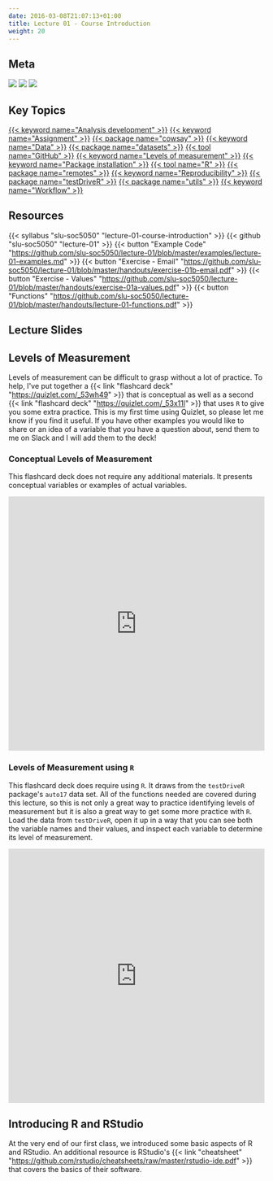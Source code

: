 ```yaml
---
date: 2016-03-08T21:07:13+01:00
title: Lecture 01 - Course Introduction
weight: 20
---
```


## Meta
![](https://img.shields.io/badge/semester-fall%202018-orange.svg) ![](https://img.shields.io/badge/release-full-brightgreen.svg) [![](https://img.shields.io/badge/last%20update-2018--08--27-brightgreen.svg)](https://github.com/slu-soc5050/lecture-01/blob/master/NEWS_SITE.md)

## Key Topics
[{{< keyword name="Analysis development" >}}](/topic-index/#a-d)
[{{< keyword name="Assignment" >}}](/topic-index/#a-d)
[{{< package name="cowsay" >}}](/topic-index/#a-d)
[{{< keyword name="Data" >}}](/topic-index/#a-d)
[{{< package name="datasets" >}}](/topic-index/#a-d)
[{{< tool name="GitHub" >}}](/topic-index/#e-h)
[{{< keyword name="Levels of measurement" >}}](/topic-index/#i-l)
[{{< keyword name="Package installation" >}}](/topic-index/#m-p)
[{{< tool name="R" >}}](/topic-index/#q-t)
[{{< package name="remotes" >}}](/topic-index/#q-t)
[{{< keyword name="Reproducibility" >}}](/topic-index/#q-t)
[{{< package name="testDriveR" >}}](/topic-index/#q-t)
[{{< package name="utils" >}}](/topic-index/#u-z)
[{{< keyword name="Workflow" >}}](/topic-index/#u-z)

## Resources

{{< syllabus "slu-soc5050" "lecture-01-course-introduction" >}}
{{< github "slu-soc5050" "lecture-01" >}}
{{< button "Example Code" "https://github.com/slu-soc5050/lecture-01/blob/master/examples/lecture-01-examples.md" >}}
{{< button "Exercise - Email" "https://github.com/slu-soc5050/lecture-01/blob/master/handouts/exercise-01b-email.pdf" >}}
{{< button "Exercise - Values" "https://github.com/slu-soc5050/lecture-01/blob/master/handouts/exercise-01a-values.pdf" >}}
{{< button "Functions" "https://github.com/slu-soc5050/lecture-01/blob/master/handouts/lecture-01-functions.pdf" >}}

## Lecture Slides
<p> </p>
<script async class="speakerdeck-embed" data-id="35432b57f3884b2c91c9e7ace2c87c50" data-ratio="1.33333333333333" src="//speakerdeck.com/assets/embed.js"></script>

## Levels of Measurement
Levels of measurement can be difficult to grasp without a lot of practice. To help, I've put together a {{< link "flashcard deck" "https://quizlet.com/_53wh49" >}} that is conceptual as well as a second {{< link "flashcard deck" "https://quizlet.com/_53x11l" >}} that uses `R` to give you some extra practice. This is my first time using Quizlet, so please let me know if you find it useful. If you have other examples you would like to share or an idea of a variable that you have a question about, send them to me on Slack and I will add them to the deck!

### Conceptual Levels of Measurement
This flashcard deck does not require any additional materials. It presents conceptual variables or examples of actual variables. 
<p> </p>
<iframe src="https://quizlet.com/308884905/flashcards/embed" height="500" width="100%" style="border:0"></iframe>

### Levels of Measurement using `R`
This flashcard deck does require using `R`. It draws from the `testDriveR` package's `auto17` data set. All of the functions needed are covered during this lecture, so this is not only a great way to practice identifying levels of measurement but it is also a great way to get some more practice with `R`. Load the data from `testDriveR`, open it up in a way that you can see both the variable names and their values, and inspect each variable to determine its level of measurement.
<p> </p>
<iframe src="https://quizlet.com/308910729/flashcards/embed" height="500" width="100%" style="border:0"></iframe>

## Introducing R and RStudio
At the very end of our first class, we introduced some basic aspects of R and RStudio. An additional resource is RStudio's {{< link "cheatsheet" "https://github.com/rstudio/cheatsheets/raw/master/rstudio-ide.pdf" >}} that covers the basics of their software.
